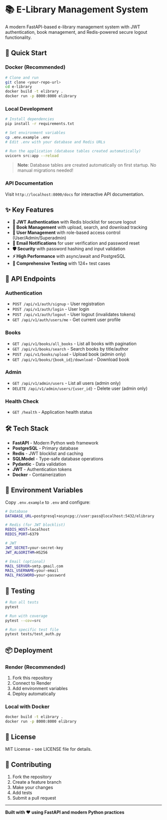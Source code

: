 # 📚 E-Library Management System

A modern FastAPI-based e-library management system with JWT authentication, book management, and Redis-powered secure logout functionality.

## 🚀 Quick Start

### **Docker (Recommended)**
```bash
# Clone and run
git clone <your-repo-url>
cd e-library
docker build -t elibrary .
docker run -p 8000:8000 elibrary
```

### **Local Development**
```bash
# Install dependencies
pip install -r requirements.txt

# Set environment variables
cp .env.example .env
# Edit .env with your database and Redis URLs

# Run the application (database tables created automatically)
uvicorn src:app --reload
```

> **Note**: Database tables are created automatically on first startup. No manual migrations needed!

### **API Documentation**
Visit `http://localhost:8000/docs` for interactive API documentation.

## ✨ Key Features

- **🔐 JWT Authentication** with Redis blocklist for secure logout
- **📖 Book Management** with upload, search, and download tracking
- **👥 User Management** with role-based access control (User/Admin/Superadmin)
- **📧 Email Notifications** for user verification and password reset
- **🛡️ Security** with password hashing and input validation
- **⚡ High Performance** with async/await and PostgreSQL
- **🧪 Comprehensive Testing** with 124+ test cases

## 📱 API Endpoints

### Authentication
- `POST /api/v1/auth/signup` - User registration
- `POST /api/v1/auth/login` - User login  
- `POST /api/v1/auth/logout` - User logout (invalidates tokens)
- `GET /api/v1/auth/users/me` - Get current user profile

### Books
- `GET /api/v1/books/all_books` - List all books with pagination
- `GET /api/v1/books/search` - Search books by title/author
- `POST /api/v1/books/upload` - Upload book (admin only)
- `GET /api/v1/books/{book_id}/download` - Download book

### Admin
- `GET /api/v1/admin/users` - List all users (admin only)
- `DELETE /api/v1/admin/users/{user_id}` - Delete user (admin only)

### Health Check
- `GET /health` - Application health status

## 🛠 Tech Stack

- **FastAPI** - Modern Python web framework
- **PostgreSQL** - Primary database
- **Redis** - JWT blocklist and caching
- **SQLModel** - Type-safe database operations
- **Pydantic** - Data validation
- **JWT** - Authentication tokens
- **Docker** - Containerization

## 🔧 Environment Variables

Copy `.env.example` to `.env` and configure:

```bash
# Database
DATABASE_URL=postgresql+asyncpg://user:pass@localhost:5432/elibrary

# Redis (for JWT blocklist)
REDIS_HOST=localhost
REDIS_PORT=6379

# JWT
JWT_SECRET=your-secret-key
JWT_ALGORITHM=HS256

# Email (optional)
MAIL_SERVER=smtp.gmail.com
MAIL_USERNAME=your-email
MAIL_PASSWORD=your-password
```

## 🧪 Testing

```bash
# Run all tests
pytest

# Run with coverage
pytest --cov=src

# Run specific test file
pytest tests/test_auth.py
```

## 📦 Deployment

### **Render (Recommended)**
1. Fork this repository
2. Connect to Render
3. Add environment variables
4. Deploy automatically

### **Local with Docker**
```bash
docker build -t elibrary .
docker run -p 8000:8000 elibrary
```

## 📄 License

MIT License - see LICENSE file for details.

## 🤝 Contributing

1. Fork the repository
2. Create a feature branch
3. Make your changes
4. Add tests
5. Submit a pull request

---

**Built with ❤️ using FastAPI and modern Python practices**

